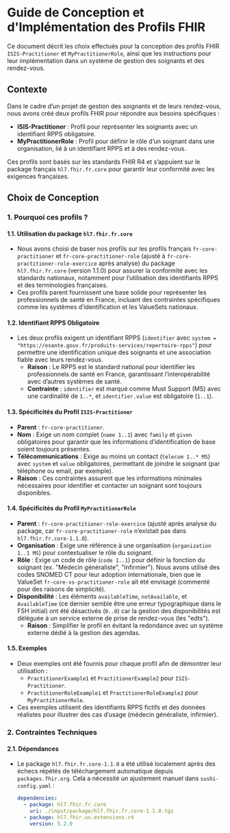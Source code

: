 # Guide de Conception et d'Implémentation des Profils FHIR

Ce document décrit les choix effectués pour la conception des profils FHIR `ISIS-Practitioner` et `MyPractitionerRole`, ainsi que les instructions pour leur implémentation dans un système de gestion des soignants et des rendez-vous.

## Contexte

Dans le cadre d’un projet de gestion des soignants et de leurs rendez-vous, nous avons créé deux profils FHIR pour répondre aux besoins spécifiques :

- **ISIS-Practitioner** : Profil pour représenter les soignants avec un identifiant RPPS obligatoire.
- **MyPractitionerRole** : Profil pour définir le rôle d’un soignant dans une organisation, lié à un identifiant RPPS et à des rendez-vous.

Ces profils sont basés sur les standards FHIR R4 et s’appuient sur le package français `hl7.fhir.fr.core` pour garantir leur conformité avec les exigences françaises.

## Choix de Conception

### 1. Pourquoi ces profils ?

#### 1.1. Utilisation du package `hl7.fhir.fr.core`

- Nous avons choisi de baser nos profils sur les profils français `fr-core-practitioner` et `fr-core-practitioner-role` (ajusté à `fr-core-practitioner-role-exercice` après analyse) du package `hl7.fhir.fr.core` (version 1.1.0) pour assurer la conformité avec les standards nationaux, notamment pour l’utilisation des identifiants RPPS et des terminologies françaises.
- Ces profils parent fournissent une base solide pour représenter les professionnels de santé en France, incluant des contraintes spécifiques comme les systèmes d’identification et les ValueSets nationaux.

#### 1.2. Identifiant RPPS Obligatoire

- Les deux profils exigent un identifiant RPPS (`identifier` avec `system = "https://esante.gouv.fr/produits-services/repertoire-rpps"`) pour permettre une identification unique des soignants et une association fiable avec leurs rendez-vous.
  - **Raison** : Le RPPS est le standard national pour identifier les professionnels de santé en France, garantissant l’interopérabilité avec d’autres systèmes de santé.
  - **Contrainte** : `identifier` est marqué comme Must Support (MS) avec une cardinalité de `1..*`, et `identifier.value` est obligatoire (`1..1`).

#### 1.3. Spécificités du Profil `ISIS-Practitioner`

- **Parent** : `fr-core-practitioner`.
- **Nom** : Exige un nom complet (`name 1..1`) avec `family` et `given` obligatoires pour garantir que les informations d’identification de base soient toujours présentes.
- **Télécommunications** : Exige au moins un contact (`telecom 1..* MS`) avec `system` et `value` obligatoires, permettant de joindre le soignant (par téléphone ou email, par exemple).
- **Raison** : Ces contraintes assurent que les informations minimales nécessaires pour identifier et contacter un soignant sont toujours disponibles.

#### 1.4. Spécificités du Profil `MyPractitionerRole`

- **Parent** : `fr-core-practitioner-role-exercice` (ajusté après analyse du package, car `fr-core-practitioner-role` n’existait pas dans `hl7.fhir.fr.core-1.1.0`).
- **Organisation** : Exige une référence à une organisation (`organization 1..1 MS`) pour contextualiser le rôle du soignant.
- **Rôle** : Exige un code de rôle (`code 1..1`) pour définir la fonction du soignant (ex. "Médecin généraliste", "Infirmier"). Nous avons utilisé des codes SNOMED CT pour leur adoption internationale, bien que le ValueSet `fr-core-vs-practitioner-role` ait été envisagé (commenté pour des raisons de simplicité).
- **Disponibilité** : Les éléments `availableTime`, `notAvailable`, et `AvailableTime` (ce dernier semble être une erreur typographique dans le FSH initial) ont été désactivés (`0..0`) car la gestion des disponibilités est déléguée à un service externe de prise de rendez-vous (les "edts").
  - **Raison** : Simplifier le profil en évitant la redondance avec un système externe dédié à la gestion des agendas.

#### 1.5. Exemples

- Deux exemples ont été fournis pour chaque profil afin de démontrer leur utilisation :
  - `PractitionerExample1` et `PractitionerExample2` pour `ISIS-Practitioner`.
  - `PractitionerRoleExample1` et `PractitionerRoleExample2` pour `MyPractitionerRole`.
- Ces exemples utilisent des identifiants RPPS fictifs et des données réalistes pour illustrer des cas d’usage (médecin généraliste, infirmier).

### 2. Contraintes Techniques

#### 2.1. Dépendances

- Le package `hl7.fhir.fr.core-1.1.0` a été utilisé localement après des échecs répétés de téléchargement automatique depuis `packages.fhir.org`. Cela a nécessité un ajustement manuel dans `sushi-config.yaml` :

  ```yaml
  dependencies:
    - package: hl7.fhir.fr.core
      uri: ./input/package/hl7.fhir.fr.core-1.1.0.tgz
    - package: hl7.fhir.uv.extensions.r4
      version: 5.2.0
